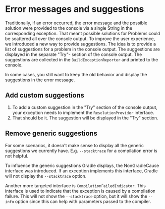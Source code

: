 # Error messages and suggestions

Traditionally, if an error occurred, the error message and the possible solution were provided to the console via a single String in the corresponding exception.
That meant possible solutions for Problems could be scattered all over the console output.
To improve the user experience, we introduced a new way to provide suggestions.
The idea is to provide a list of suggestions for a problem in the console output.
The suggestions are displayed in the separate "Try"- section of the console output.
The suggestions are collected in the `BuildExceptionReporter` and printed to the console.

In some cases, you still want to keep the old behavior and display the suggestions in the error message.

## Add custom suggestions

1. To add a custom suggestion in the "Try" section of the console output, your exception needs to implement the `ResolutionProvider` interface.
2. That should be it. The suggestion will be displayed in the "Try" section.

## Remove generic suggestions

For some scenarios, it doesn't make sense to display all the generic suggestions we currently have.
E.g. `--stacktrace` for a compilation error is not helpful.

To influence the generic suggestions Gradle displays, the NonGradleCause interface was introduced.
If an exception implements this interface, Gradle will not display the `--stacktrace` option.

Another more targeted interface is `CompilationFailedIndicator`.
This interface is used to indicate that the exception is caused by a compilation failure.
This will not show the `--stacktrace` option, but it will show the `--info` option since this can help with parameters passed to the compiler.
